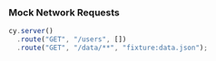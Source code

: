 ### Mock Network Requests

```javascript
cy.server()
  .route("GET", "/users", [])
  .route("GET", "/data/**", "fixture:data.json");
```
